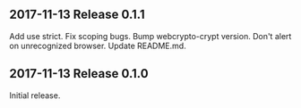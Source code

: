 ## 2017-11-13  Release 0.1.1

Add use strict.
Fix scoping bugs.
Bump webcrypto-crypt version.
Don't alert on unrecognized browser.
Update README.md.

## 2017-11-13  Release 0.1.0

Initial release.
